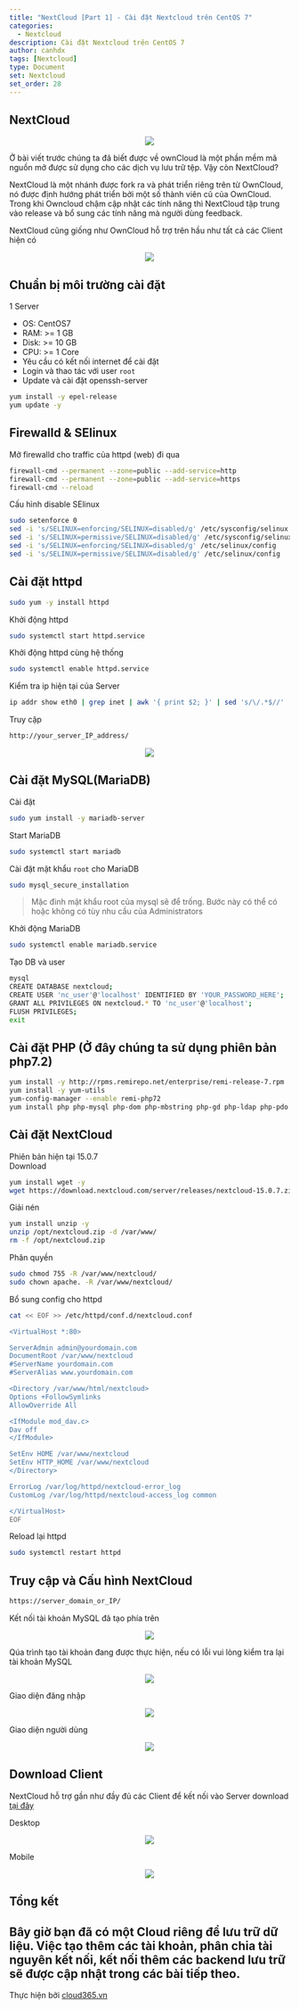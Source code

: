```yaml
---
title: "NextCloud [Part 1] - Cài đặt Nextcloud trên CentOS 7" 
categories:
  - Nextcloud
description: Cài đặt Nextcloud trên CentOS 7
author: canhdx
tags: [Nextcloud]
type: Document
set: Nextcloud
set_order: 28
---
```


## NextCloud 

<p align="center">
<img src="/images/img-nextcloud/nextcloud-logo.jpeg">
</p>

Ở bài viết trước chúng ta đã biết được về ownCloud là một phần mềm mã nguồn mở được sử dụng cho các dịch vụ lưu trữ tệp. Vậy còn NextCloud?

NextCloud là một nhánh được fork ra và phát triển riêng trên từ OwnCloud, nó được định hướng phát triển bởi một số thành viên cũ của OwnCloud. Trong khi Owncloud chậm cập nhật các tính năng thì NextCloud tập trung vào release và bổ sung các tính năng mà người dùng feedback. 

NextCloud cũng giống như OwnCloud hỗ trợ trên hầu như tất cả các Client hiện có 
<p align="center">
<img src="/images/img-nextcloud/nextcloud-000.png">
</p>

## Chuẩn bị môi trường cài đặt 

1 Server
- OS: CentOS7
- RAM: >= 1 GB
- Disk: >= 10 GB
- CPU: >= 1 Core
- Yêu cầu có kết nối internet để cài đặt
- Login và thao tác với user `root`
- Update và cài đặt openssh-server
```sh 
yum install -y epel-release
yum update -y 
```

## Firewalld & SElinux
Mở firewalld cho traffic của httpd (web) đi qua 
```sh 
firewall-cmd --permanent --zone=public --add-service=http 
firewall-cmd --permanent --zone=public --add-service=https
firewall-cmd --reload
```

Cấu hình disable SElinux
```sh 
sudo setenforce 0
sed -i 's/SELINUX=enforcing/SELINUX=disabled/g' /etc/sysconfig/selinux
sed -i 's/SELINUX=permissive/SELINUX=disabled/g' /etc/sysconfig/selinux
sed -i 's/SELINUX=enforcing/SELINUX=disabled/g' /etc/selinux/config
sed -i 's/SELINUX=permissive/SELINUX=disabled/g' /etc/selinux/config
```

## Cài đặt httpd 
```sh 
sudo yum -y install httpd 
```

Khởi động httpd 
```sh 
sudo systemctl start httpd.service
```

Khởi động httpd cùng hệ thống 
```sh 
sudo systemctl enable httpd.service
```

Kiểm tra ip hiện tại của Server 
```sh 
ip addr show eth0 | grep inet | awk '{ print $2; }' | sed 's/\/.*$//'
```

Truy cập 
```sh 
http://your_server_IP_address/
```

<p align="center">
<img src="/images/img-lamp/default_apache.png">
</p>

## Cài đặt MySQL(MariaDB)

Cài đặt
```sh 
sudo yum install -y mariadb-server
```

Start MariaDB
```sh 
sudo systemctl start mariadb
```

Cài đặt mật khẩu `root` cho MariaDB 
```sh 
sudo mysql_secure_installation
```

> Mặc đinh mật khẩu root của mysql sẽ để trống. Bước này có thể có hoặc không có tùy nhu cầu của Administrators

Khởi động MariaDB
```sh 
sudo systemctl enable mariadb.service
```

Tạo DB và user 
```sh 
mysql
CREATE DATABASE nextcloud;
CREATE USER 'nc_user'@'localhost' IDENTIFIED BY 'YOUR_PASSWORD_HERE';
GRANT ALL PRIVILEGES ON nextcloud.* TO 'nc_user'@'localhost';
FLUSH PRIVILEGES;
exit
```

## Cài đặt PHP (Ở đây chúng ta sử dụng phiên bản php7.2)
```sh 
yum install -y http://rpms.remirepo.net/enterprise/remi-release-7.rpm
yum install -y yum-utils
yum-config-manager --enable remi-php72
yum install php php-mysql php-dom php-mbstring php-gd php-ldap php-pdo php-json php-xml php-zip php-curl php-mcrypt php-pear php-intl setroubleshoot-server -y 
```

## Cài đặt NextCloud 

Phiên bản hiện tại 15.0.7	
Download 
```sh 
yum install wget -y 
wget https://download.nextcloud.com/server/releases/nextcloud-15.0.7.zip -O /opt/nextcloud.zip
```

Giải nén 
```sh 
yum install unzip -y 
unzip /opt/nextcloud.zip -d /var/www/
rm -f /opt/nextcloud.zip
```

Phân quyền 
```sh 
sudo chmod 755 -R /var/www/nextcloud/
sudo chown apache. -R /var/www/nextcloud/
```

Bổ sung config cho httpd 
```sh 
cat << EOF >> /etc/httpd/conf.d/nextcloud.conf

<VirtualHost *:80>

ServerAdmin admin@yourdomain.com
DocumentRoot /var/www/nextcloud
#ServerName yourdomain.com 
#ServerAlias www.yourdomain.com

<Directory /var/www/html/nextcloud>
Options +FollowSymlinks
AllowOverride All

<IfModule mod_dav.c>
Dav off
</IfModule>

SetEnv HOME /var/www/nextcloud
SetEnv HTTP_HOME /var/www/nextcloud
</Directory>

ErrorLog /var/log/httpd/nextcloud-error_log
CustomLog /var/log/httpd/nextcloud-access_log common

</VirtualHost>
EOF
```

Reload lại httpd
```sh 
sudo systemctl restart httpd 
```

## Truy cập và Cấu hình NextCloud 
```sh 
https://server_domain_or_IP/
```

Kết nối tài khoản MySQL đã tạo phía trên 
<p align="center">
<img src="/images/img-nextcloud/nextcloud-001.png">
</p>

Qúa trình tạo tài khoản đang được thực hiện, nếu có lỗi vui lòng kiểm tra lại tài khoản MySQL 
<p align="center">
<img src="/images/img-nextcloud/nextcloud-002.png">
</p>

Giao diện đăng nhập 
<p align="center">
<img src="/images/img-nextcloud/nextcloud-003.png">
</p>

Giao diện người dùng
<p align="center">
<img src="/images/img-nextcloud/nextcloud-004.png">
</p>

## Download Client 

NextCloud hỗ trợ gần như đầy đủ các Client để kết nối vào Server download <a href="https://nextcloud.com/install/#install-clients" target="_blank">tại đây</a>

Desktop 
<p align="center">
<img src="/images/img-nextcloud/nextcloud-005.png">
</p>

Mobile
<p align="center">
<img src="/images/img-nextcloud/nextcloud-006.png">
</p>

## Tổng kết 
Bây giờ bạn đã có một Cloud riêng để lưu trữ dữ liệu. Việc tạo thêm các tài khoản, phân chia tài nguyên kết nối, kết nối thêm các backend lưu trữ sẽ được cập nhật trong các bài tiếp theo.
---

Thực hiện bởi <a href="https://cloud365.vn/" target="_blank">cloud365.vn</a>

